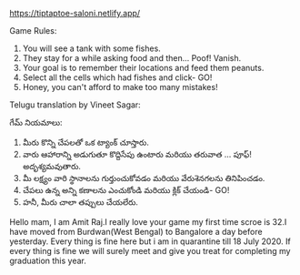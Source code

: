 ﻿https://tiptaptoe-saloni.netlify.app/

Game Rules:
1. You will see a tank with some fishes.
2. They stay for a while asking food and then... Poof! Vanish.
3. Your goal is to remember their locations and feed them peanuts.
4. Select all the cells which had fishes and click- GO!
5. Honey, you can't afford to make too many mistakes!

Telugu translation by Vineet Sagar:

గేమ్ నియమాలు:

1. మీరు కొన్ని చేపలతో ఒక ట్యాంక్ చూస్తారు.
2. వారు ఆహారాన్ని అడుగుతూ కొద్దిసేపు ఉంటారు మరియు తరువాత ... పూఫ్! అదృశ్యమవుతారు.
3. మీ లక్ష్యం వారి స్థానాలను గుర్తుంచుకోవడం మరియు వేరుశెనగలను తినిపించడం.
4. చేపలు ఉన్న అన్ని కణాలను ఎంచుకోండి మరియు క్లిక్ చేయండి- GO!
5. హనీ, మీరు చాలా తప్పులు చేయలేరు.

Hello mam,
	I am Amit Raj.I really love your game my first time scroe is 32.I have moved from Burdwan(West Bengal) to Bangalore a day before yesterday. Every thing is fine here but i am in quarantine till 18 July 2020. If every thing is fine we will surely meet and give you treat for completing my graduation this year.